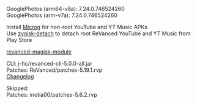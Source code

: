 GooglePhotos (arm64-v8a): 7.24.0.746524260  
GooglePhotos (arm-v7a): 7.24.0.746524260  

Install [Microg](https://github.com/ReVanced/GmsCore/releases) for non-root YouTube and YT Music APKs  
Use [zygisk-detach](https://github.com/j-hc/zygisk-detach) to detach root ReVanced YouTube and YT Music from Play Store  

[revanced-magisk-module](https://github.com/j-hc/revanced-magisk-module)
  
CLI: j-hc/revanced-cli-5.0.0-all.jar  
Patches: ReVanced/patches-5.19.1.rvp  
[Changelog](https://github.com/ReVanced/revanced-patches/releases/tag/v5.19.1)  

Skipped:  
Patches: inotia00/patches-5.6.2.rvp      
